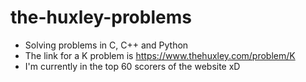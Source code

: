 # the-huxley-problems
- Solving problems in C, C++ and Python
- The link for a K problem is https://www.thehuxley.com/problem/K
- I'm currently in the top 60 scorers of the website xD
